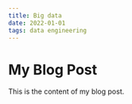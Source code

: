 ```yaml
---
title: Big data
date: 2022-01-01
tags: data engineering
---
```


# My Blog Post

This is the content of my blog post.